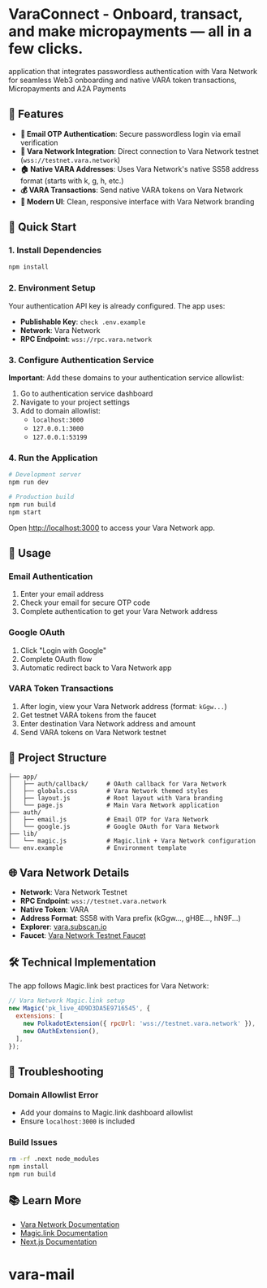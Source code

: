 # VaraConnect - Onboard, transact, and make micropayments — all in a few clicks.

application that integrates passwordless authentication with Vara Network for seamless Web3 onboarding and native VARA token transactions, Micropayments and A2A Payments

## 🌟 Features

- **📧 Email OTP Authentication**: Secure passwordless login via email verification
- **🔗 Vara Network Integration**: Direct connection to Vara Network testnet (`wss://testnet.vara.network`)
- **🏠 Native VARA Addresses**: Uses Vara Network's native SS58 address format (starts with k, g, h, etc.)
- **💰 VARA Transactions**: Send native VARA tokens on Vara Network 
- **🎨 Modern UI**: Clean, responsive interface with Vara Network branding

## 🚀 Quick Start

### 1. Install Dependencies

```bash
npm install
```

### 2. Environment Setup

Your authentication API key is already configured. The app uses:
- **Publishable Key**: `check .env.example`
- **Network**: Vara Network 
- **RPC Endpoint**: `wss://rpc.vara.network`

### 3. Configure Authentication Service

**Important**: Add these domains to your authentication service allowlist:
1. Go to authentication service dashboard
2. Navigate to your project settings
3. Add to domain allowlist:
   - `localhost:3000`
   - `127.0.0.1:3000`
   - `127.0.0.1:53199`

### 4. Run the Application

```bash
# Development server
npm run dev

# Production build
npm run build
npm start
```

Open [http://localhost:3000](http://localhost:3000) to access your Vara Network app.

## 🎯 Usage

### Email Authentication
1. Enter your email address
2. Check your email for secure OTP code
3. Complete authentication to get your Vara Network address

### Google OAuth
1. Click "Login with Google"
2. Complete OAuth flow
3. Automatic redirect back to Vara Network app

### VARA Token Transactions
1. After login, view your Vara Network address (format: `kGgw...`)
2. Get testnet VARA tokens from the faucet
3. Enter destination Vara Network address and amount
4. Send VARA tokens on Vara Network testnet

## 📁 Project Structure

```
├── app/
│   ├── auth/callback/     # OAuth callback for Vara Network
│   ├── globals.css        # Vara Network themed styles
│   ├── layout.js          # Root layout with Vara branding
│   └── page.js            # Main Vara Network application
├── auth/
│   ├── email.js           # Email OTP for Vara Network
│   └── google.js          # Google OAuth for Vara Network
├── lib/
│   └── magic.js           # Magic.link + Vara Network configuration
└── env.example            # Environment template
```

## 🌐 Vara Network Details

- **Network**: Vara Network Testnet
- **RPC Endpoint**: `wss://testnet.vara.network`
- **Native Token**: VARA
- **Address Format**: SS58 with Vara prefix (kGgw..., gH8E..., hN9F...)
- **Explorer**: [vara.subscan.io](https://vara.subscan.io)
- **Faucet**: [Vara Network Testnet Faucet](https://idea.gear-tech.io/programs?node=wss%3A%2F%2Ftestnet.vara.network)

## 🛠️ Technical Implementation

The app follows Magic.link best practices for Vara Network:

```javascript
// Vara Network Magic.link setup
new Magic('pk_live_4D9D3DA5E9716545', {
  extensions: [
    new PolkadotExtension({ rpcUrl: 'wss://testnet.vara.network' }),
    new OAuthExtension(),
  ],
});
```

## 🚨 Troubleshooting

### Domain Allowlist Error
- Add your domains to Magic.link dashboard allowlist
- Ensure `localhost:3000` is included

### Build Issues
```bash
rm -rf .next node_modules
npm install
npm run build
```

## 📚 Learn More

- [Vara Network Documentation](https://vara.network/docs)
- [Magic.link Documentation](https://magic.link/docs)
- [Next.js Documentation](https://nextjs.org/docs)
# vara-mail
